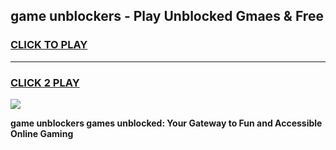 
## game unblockers - Play Unblocked Gmaes & Free
<h3>
<a href="https://premium.freeplayer.one?title=game_unblockers&ref=19F">CLICK TO PLAY</a></h3>
<hr>

<h3>
<a href="https://premium.freeplayer.one?title=game_unblockers&ref=19F">CLICK 2 PLAY</a>
  
</h3>

<a href="https://premium.freeplayer.one?title=game_unblockers&ref=19F/"><img src="https://clearcache.store/games.png"></a>


**game unblockers games unblocked: Your Gateway to Fun and Accessible Online Gaming**

